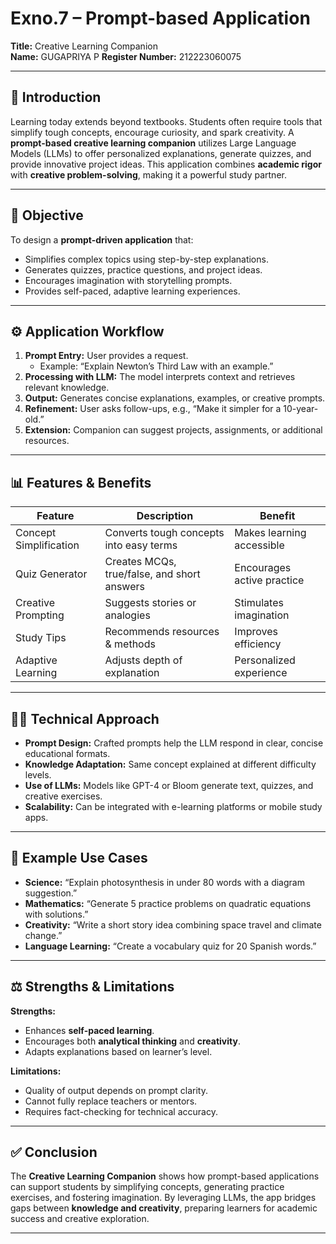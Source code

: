 # Exno.7 – Prompt-based Application  
**Title:** Creative Learning Companion  
**Name:** GUGAPRIYA P
**Register Number:** 212223060075  

---

## 🌟 Introduction  
Learning today extends beyond textbooks. Students often require tools that simplify tough concepts, encourage curiosity, and spark creativity. A **prompt-based creative learning companion** utilizes Large Language Models (LLMs) to offer personalized explanations, generate quizzes, and provide innovative project ideas. This application combines **academic rigor** with **creative problem-solving**, making it a powerful study partner.  

---

## 🎯 Objective  
To design a **prompt-driven application** that:  
- Simplifies complex topics using step-by-step explanations.  
- Generates quizzes, practice questions, and project ideas.  
- Encourages imagination with storytelling prompts.  
- Provides self-paced, adaptive learning experiences.  

---

## ⚙️ Application Workflow  
1. **Prompt Entry:** User provides a request.  
   - Example: “Explain Newton’s Third Law with an example.”  
2. **Processing with LLM:** The model interprets context and retrieves relevant knowledge.  
3. **Output:** Generates concise explanations, examples, or creative prompts.  
4. **Refinement:** User asks follow-ups, e.g., “Make it simpler for a 10-year-old.”  
5. **Extension:** Companion can suggest projects, assignments, or additional resources.  

---

## 📊 Features & Benefits  

| Feature                  | Description                                    | Benefit                          |
|---------------------------|------------------------------------------------|---------------------------------|
| Concept Simplification    | Converts tough concepts into easy terms        | Makes learning accessible       |
| Quiz Generator            | Creates MCQs, true/false, and short answers    | Encourages active practice      |
| Creative Prompting        | Suggests stories or analogies                  | Stimulates imagination          |
| Study Tips                | Recommends resources & methods                 | Improves efficiency             |
| Adaptive Learning         | Adjusts depth of explanation                   | Personalized experience         |

---

## 🧑‍💻 Technical Approach  
- **Prompt Design:** Crafted prompts help the LLM respond in clear, concise educational formats.  
- **Knowledge Adaptation:** Same concept explained at different difficulty levels.  
- **Use of LLMs:** Models like GPT-4 or Bloom generate text, quizzes, and creative exercises.  
- **Scalability:** Can be integrated with e-learning platforms or mobile study apps.  

---

## 📝 Example Use Cases  
- **Science:** “Explain photosynthesis in under 80 words with a diagram suggestion.”  
- **Mathematics:** “Generate 5 practice problems on quadratic equations with solutions.”  
- **Creativity:** “Write a short story idea combining space travel and climate change.”  
- **Language Learning:** “Create a vocabulary quiz for 20 Spanish words.”  

---

## ⚖️ Strengths & Limitations  

**Strengths:**  
- Enhances **self-paced learning**.  
- Encourages both **analytical thinking** and **creativity**.  
- Adapts explanations based on learner’s level.  

**Limitations:**  
- Quality of output depends on prompt clarity.  
- Cannot fully replace teachers or mentors.  
- Requires fact-checking for technical accuracy.  

---

## ✅ Conclusion  
The **Creative Learning Companion** shows how prompt-based applications can support students by simplifying concepts, generating practice exercises, and fostering imagination. By leveraging LLMs, the app bridges gaps between **knowledge and creativity**, preparing learners for academic success and creative exploration.  

---
